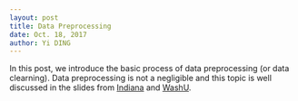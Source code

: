 ```yaml
--- 
layout: post
title: Data Preprocessing
date: Oct. 18, 2017
author: Yi DING
---
```


In this post, we introduce the basic process of data preprocessing (or data clearning). Data preprocessing is not a negligible and this topic is well discussed in the slides from [Indiana](https://www.cs.indiana.edu/~predrag/classes/2010springi211/week6_m.pdf) and [WashU](http://www.cs.wustl.edu/~zhang/teaching/cs514/Spring11/Data-prep.pdf). 